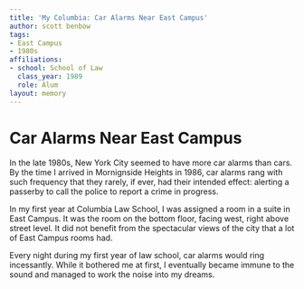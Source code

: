 ```yaml
---
title: 'My Columbia: Car Alarms Near East Campus'
author: scott benbow
tags:
- East Campus
- 1980s
affiliations:
- school: School of Law
  class_year: 1989
  role: Alum
layout: memory
---
```


# Car Alarms Near East Campus

In the late 1980s, New York City seemed to have more car alarms than cars. By the time I arrived in Mornignside Heights in 1986, car alarms rang with such frequency that they rarely, if ever, had their intended effect: alerting a passerby to call the police to report a crime in progress.

In my first year at Columbia Law School, I was assigned a room in a suite in East Campus. It was the room on the bottom floor, facing west, right above street level. It did not benefit from the spectacular views of the city that a lot of East Campus rooms had.

Every night during my first year of law school, car alarms would ring incessantly. While it bothered me at first, I eventually became immune to the sound and managed to work the noise into my dreams.
